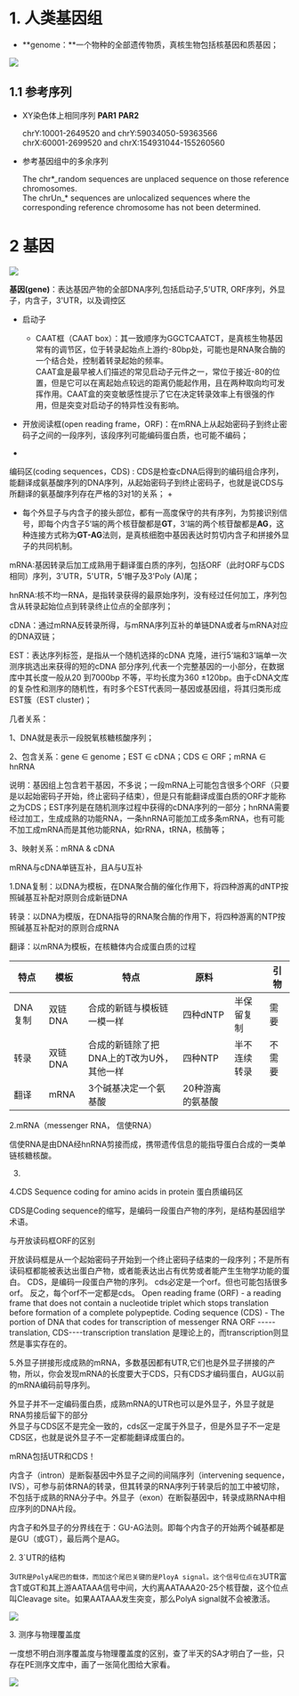 # 1. 人类基因组

+ **genome：**一个物种的全部遗传物质，真核生物包括核基因和质基因；

![](images/hg.png)

## 1.1 参考序列

+ XY染色体上相同序列 **PAR1** **PAR2**  

  chrY:10001-2649520 and chrY:59034050-59363566  
  chrX:60001-2699520 and chrX:154931044-155260560  

+ 参考基因组中的多余序列  

  The chr\*\_random sequences are unplaced sequence on those reference
  chromosomes.  
  The chrUn\_\* sequences are unlocalized sequences where the corresponding reference chromosome has not been determined.

# 2 基因

![](images/GeneStructure.bmp)

**基因(gene)**：表达基因产物的全部DNA序列,包括启动子,5'UTR, ORF序列，外显子，内含子，3'UTR，以及调控区

* 启动子
  + CAAT框（CAAT box）：其一致顺序为GGCTCAATCT，是真核生物基因常有的调节区，位于转录起始点上游约-80bp处，可能也是RNA聚合酶的一个结合处，控制着转录起始的频率。  
  CAAT盒是最早被人们描述的常见启动子元件之一，常位于接近-80的位置，但是它可以在离起始点较远的距离仍能起作用，且在两种取向均可发挥作用。CAAT盒的突变敏感性提示了它在决定转录效率上有很强的作用，但是突变对启动子的特异性没有影响。

* 开放阅读框(open reading frame，ORF)：在mRNA上从起始密码子到终止密码子之间的一段序列，该段序列可能编码蛋白质，也可能不编码；
* 
编码区(coding sequences，CDS) : CDS是检查cDNA后得到的编码组合序列，能翻译成氨基酸序列的DNA序列，从起始密码子到终止密码子，也就是说CDS与所翻译的氨基酸序列存在严格的3对1的关系；
  + 

  + 每个外显子与内含子的接头部位，都有一高度保守的共有序列，为剪接识别信号，即每个内含子5‘端的两个核苷酸都是**GT**，3‘端的两个核苷酸都是**AG**，这种连接方式称为**GT-AG**法则，是真核细胞中基因表达时剪切内含子和拼接外显子的共同机制。


mRNA:基因转录后加工成熟用于翻译蛋白质的序列，包括ORF（此时ORF与CDS相同）序列，3'UTR，5'UTR，5'帽子及3'Poly (A)尾；

hnRNA:核不均一RNA，是指转录获得的最原始序列，没有经过任何加工，序列包含从转录起始位点到转录终止位点的全部序列；

cDNA：通过mRNA反转录所得，与mRNA序列互补的单链DNA或者与mRNA对应的DNA双链；

EST：表达序列标签，是指从一个随机选择的cDNA 克隆，进行5’端和3’端单一次测序挑选出来获得的短的cDNA
部分序列,代表一个完整基因的一小部分，在数据库中其长度一般从20 到7000bp 不等，平均长度为360
±120bp。由于cDNA文库的复杂性和测序的随机性，有时多个EST代表同一基因或基因组，将其归类形成EST簇（EST cluster)；

几者关系：

1、DNA就是表示一段脱氧核糖核酸序列；

2、包含关系：gene ∈ genome；EST ∈ cDNA；CDS ∈ ORF；mRNA ∈ hnRNA

说明：基因组上包含若干基因，不多说；一段mRNA上可能包含很多个ORF（只要是以起始密码子开始，终止密码子结束），但是只有能翻译成蛋白质的ORF才能称之为CDS；EST序列是在随机测序过程中获得的cDNA序列的一部分；hnRNA需要经过加工，生成成熟的功能RNA，一条hnRNA可能加工成多条mRNA，也有可能不加工成mRNA而是其他功能RNA，如rRNA，tRNA，核酶等；

3、映射关系：mRNA &amp; cDNA

mRNA与cDNA单链互补，且A与U互补


1.DNA复制：以DNA为模板，在DNA聚合酶的催化作用下，将四种游离的dNTP按照碱基互补配对原则合成新链DNA

转录：以DNA为模版，在DNA指导的RNA聚合酶的作用下，将四种游离的NTP按照碱基互补配对的原则合成RNA

翻译：以mRNA为模板，在核糖体内合成蛋白质的过程

特点|模板|特点|原料| |引物
---|---|---|---|---|---  
DNA复制|双链DNA|合成的新链与模板链一模一样|四种dNTP|半保留复制|需要  
转录|双链DNA|合成的新链除了把DNA上的T改为U外，其他一样|四种NTP|半不连续转录|不需要  
翻译|mRNA|3个碱基决定一个氨基酸|20种游离的氨基酸|  |


2.mRNA（messenger RNA， 信使RNA）

信使RNA是由DNA经hnRNA剪接而成，携带遗传信息的能指导蛋白合成的一类单链核糖核酸。

3. 

4.CDS  Sequence coding for amino acids in protein 蛋白质编码区

 CDS是Coding sequence的缩写，是编码一段蛋白产物的序列，是结构基因组学术语。

与开放读码框ORF的区别

开放读码框是从一个起始密码子开始到一个终止密码子结束的一段序列；不是所有读码框都能被表达出蛋白产物，或者能表达出占有优势或者能产生生物学功能的蛋白。
CDS，是编码一段蛋白产物的序列。 cds必定是一个orf。但也可能包括很多orf。 反之，每个orf不一定都是cds。 Open reading
frame (ORF) - a reading frame that does not contain a nucleotide triplet which
stops translation before formation of a complete polypeptide.  Coding sequence
(CDS) - The portion of DNA that codes for transcription of messenger RNA  ORF
-----translation, CDS----transcription  translation
是理论上的，而transcription则显然是事实存在的。

5.外显子拼接形成成熟的mRNA，多数基因都有UTR,它们也是外显子拼接的产物，所以，你会发现mRNA的长度要大于CDS，只有CDS才编码蛋白，AUG以前的mRNA编码前导序列。

外显子并不一定编码蛋白质，成熟mRNA的UTR也可以是外显子，外显子就是RNA剪接后留下的部分  
外显子与CDS区不是完全一致的，cds区一定属于外显子，但是外显子不一定是CDS区，也就是说外显子不一定都能翻译成蛋白的。

mRNA包括UTR和CDS！

内含子（intron）是断裂基因中外显子之间的间隔序列（intervening
sequence，IVS），可参与前体RNA的转录，但其转录的RNA序列于转录后的加工中被切除，不包括于成熟的RNA分子中。外显子（exon）在断裂基因中，转录成熟RNA中相应序列的DNA片段。

内含子和外显子的分界线在于：GU-AG法则。即每个内含子的开始两个碱基都是是GU（或GT），最后两个是AG。


2\. 3`UTR的结构

3`UTR是PolyA尾巴的载体，而加这个尾巴关键的是PloyA
signal。这个信号位点在3`UTR富含T或GT和其上游AATAAA信号中间，大约离AATAAA20-25个核苷酸，这个位点叫Cleavage
site。如果AATAAA发生突变，那么PolyA signal就不会被激活。

![](images/1362967939_5134.jpg)



3\. 测序与物理覆盖度

一度想不明白测序覆盖度与物理覆盖度的区别，查了半天的SA才明白了一些，只存在PE测序文库中，画了一张简化图给大家看。

![](images/1362968149_6721.png)

